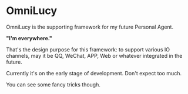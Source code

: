 # OmniLucy

OmniLucy is the supporting framework for my future Personal Agent.

**"I'm everywhere."**

That's the design purpose for this framework: to support various IO channels, may it be QQ, WeChat, APP, Web or whatever integrated in the future.

Currently it's on the early stage of development. Don't expect too much.

You can see some fancy tricks though.
